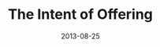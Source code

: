 ---
title: "The Intent of Offering"
speaker: "Josh Lin"
date: "2013-08-25"
sermonUrl: "//35.190.93.184/sermons/20130825_sunday_josh_lin_intent_of_offering.mp3"
---